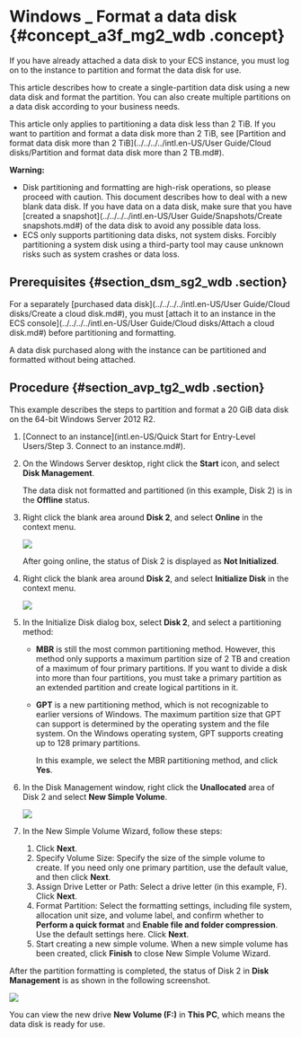 # Windows \_ Format a data disk {#concept_a3f_mg2_wdb .concept}

If you have already attached a data disk to your ECS instance, you must log on to the instance to partition and format the data disk for use.

This article describes how to create a single-partition data disk using a new data disk and format the partition. You can also create multiple partitions on a data disk according to your business needs.

This article only applies to partitioning a data disk less than 2 TiB. If you want to partition and format a data disk more than 2 TiB, see [Partition and format data disk more than 2 TiB](../../../../intl.en-US/User Guide/Cloud disks/Partition and format data disk more than 2 TB.md#).

**Warning:** 

-   Disk partitioning and formatting are high-risk operations, so please proceed with caution. This document describes how to deal with a new blank data disk. If you have data on a data disk, make sure that you have [created a snapshot](../../../../intl.en-US/User Guide/Snapshots/Create snapshots.md#) of the data disk to avoid any possible data loss.
-   ECS only supports partitioning data disks, not system disks. Forcibly partitioning a system disk using a third-party tool may cause unknown risks such as system crashes or data loss.

## Prerequisites {#section_dsm_sg2_wdb .section}

For a separately [purchased data disk](../../../../intl.en-US/User Guide/Cloud disks/Create a cloud disk.md#), you must [attach it to an instance in the ECS console](../../../../intl.en-US/User Guide/Cloud disks/Attach a cloud disk.md#) before partitioning and formatting.

A data disk purchased along with the instance can be partitioned and formatted without being attached.

## Procedure {#section_avp_tg2_wdb .section}

This example describes the steps to partition and format a 20 GiB data disk on the 64-bit Windows Server 2012 R2.

1.  [Connect to an instance](intl.en-US/Quick Start for Entry-Level Users/Step 3. Connect to an instance.md#).
2.  On the Windows Server desktop, right click the **Start** icon, and select **Disk Management**.

    The data disk not formatted and partitioned \(in this example, Disk 2\) is in the **Offline** status.

3.  Right click the blank area around **Disk 2**, and select **Online** in the context menu.

    ![](http://static-aliyun-doc.oss-cn-hangzhou.aliyuncs.com/assets/img/9605/5091_en-US.png)

    After going online, the status of Disk 2 is displayed as **Not Initialized**.

4.  Right click the blank area around **Disk 2**, and select **Initialize Disk** in the context menu.

    ![](http://static-aliyun-doc.oss-cn-hangzhou.aliyuncs.com/assets/img/9605/5092_en-US.png)

5.  In the Initialize Disk dialog box, select **Disk 2**, and select a partitioning method:
    -   **MBR** is still the most common partitioning method. However, this method only supports a maximum partition size of 2 TB and creation of a maximum of four primary partitions. If you want to divide a disk into more than four partitions, you must take a primary partition as an extended partition and create logical partitions in it.

    -   **GPT** is a new partitioning method, which is not recognizable to earlier versions of Windows. The maximum partition size that GPT can support is determined by the operating system and the file system. On the Windows operating system, GPT supports creating up to 128 primary partitions.

        In this example, we select the MBR partitioning method, and click **Yes**.

6.  In the Disk Management window, right click the **Unallocated** area of Disk 2 and select **New Simple Volume**.

    ![](http://static-aliyun-doc.oss-cn-hangzhou.aliyuncs.com/assets/img/9605/5094_en-US.png)

7.  In the New Simple Volume Wizard, follow these steps:
    1.  Click **Next**.
    2.  Specify Volume Size: Specify the size of the simple volume to create. If you need only one primary partition, use the default value, and then click **Next**.
    3.  Assign Drive Letter or Path: Select a drive letter \(in this example, F\). Click **Next**.
    4.  Format Partition: Select the formatting settings, including file system, allocation unit size, and volume label, and confirm whether to **Perform a quick format** and **Enable file and folder compression**. Use the default settings here. Click **Next**.
    5.  Start creating a new simple volume. When a new simple volume has been created, click **Finish** to close New Simple Volume Wizard.

After the partition formatting is completed, the status of Disk 2 in **Disk Management** is as shown in the following screenshot.

![](http://static-aliyun-doc.oss-cn-hangzhou.aliyuncs.com/assets/img/9605/5103_en-US.png)

You can view the new drive **New Volume \(F:\)** in **This PC**, which means the data disk is ready for use.

